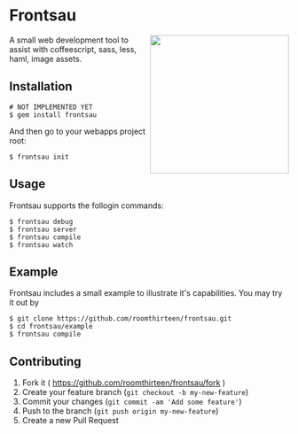 # Frontsau

<img width="250" align="right" src="http://th01.deviantart.net/fs71/PRE/f/2011/286/f/b/cool_pig_by_skuboglesby-d4coiq2.png">

A small web development tool to assist with coffeescript, sass, less, haml, image assets. 



## Installation

    # NOT IMPLEMENTED YET
    $ gem install frontsau

And then go to your webapps project root:

    $ frontsau init

## Usage

Frontsau supports the follogin commands:

    $ frontsau debug
    $ frontsau server
    $ frontsau compile
    $ frontsau watch


## Example
Frontsau includes a small example to illustrate it's capabilities. You may try it out by

    $ git clone https://github.com/roomthirteen/frontsau.git
    $ cd frontsau/example
    $ frontsau compile


## Contributing

1. Fork it ( https://github.com/roomthirteen/frontsau/fork )
2. Create your feature branch (`git checkout -b my-new-feature`)
3. Commit your changes (`git commit -am 'Add some feature'`)
4. Push to the branch (`git push origin my-new-feature`)
5. Create a new Pull Request

